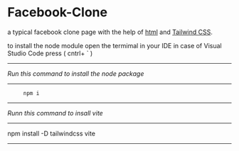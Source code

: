 # Facebook-Clone
a typical facebook clone page with the help of [html](https://www.w3schools.com/html/) and [Tailwind CSS](https://tailwindcss.com/).

to install the node module open the termimal in your IDE in case of Visual Studio Code 
press ( cntrl+ ` )

******************************************
*Run this command to install the node package*
****
         npm i
****

*Runn this command to insall vite*
****
npm install -D tailwindcss vite
****


    
